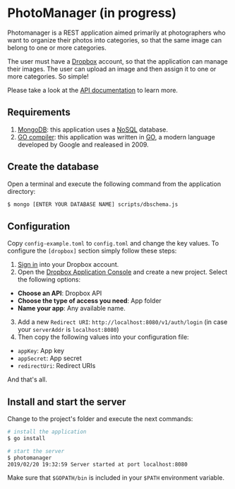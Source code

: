 # PhotoManager (in progress)

Photomanager is a REST application aimed primarily at photographers who want to organize their photos into categories, so that the same image can belong to one or more categories.

The user must have a [Dropbox](https://www.dropbox.com) account, so that the application can manage their images. The user can upload an image and then assign it to one or more categories. So simple!

Please take a look at the [API documentation](https://documenter.getpostman.com/view/412470/S11BzN24) to learn more.

## Requirements

1. [MongoDB](https://www.mongodb.com/): this application uses a [NoSQL](https://en.wikipedia.org/wiki/NoSQL) database.
2. [GO compiler](https://golang.org/doc/install): this application was written in [GO](https://golang.org/), a modern language developed by Google and realeased in 2009.

## Create the database

Open a terminal and execute the following command from the application directory:
```bash
$ mongo [ENTER YOUR DATABASE NAME] scripts/dbschema.js
```

## Configuration
Copy `config-example.toml` to `config.toml` and change the key values. To configure the `[dropbox]` section simply follow these steps:

1. [Sign in](https://www.dropbox.com/login) into your Dropbox account.
2. Open the [Dropbox Application Console](https://www.dropbox.com/developers/apps) and create a new project. Select the following options:
  * **Choose an API**: Dropbox API
  * **Choose the type of access you need**: App folder
  * **Name your app**: Any available name.
3. Add a new `Redirect URI`: `http://localhost:8080/v1/auth/login` (in case your `serverAddr` is `localhost:8080`)
4. Then copy the following values into your configuration file:
  * `appKey`: App key
  * `appSecret`: App secret
  * `redirectUri`: Redirect URIs

And that's all.

## Install and start the server

Change to the project's folder and execute the next commands:
```bash
# install the application
$ go install

# start the server
$ photomanager
2019/02/20 19:32:59 Server started at port localhost:8080
```

Make sure that `$GOPATH/bin` is included in your `$PATH` environment variable.
